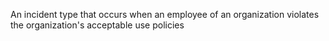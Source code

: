 An incident type that occurs when an employee of an organization violates the organization's acceptable use policies